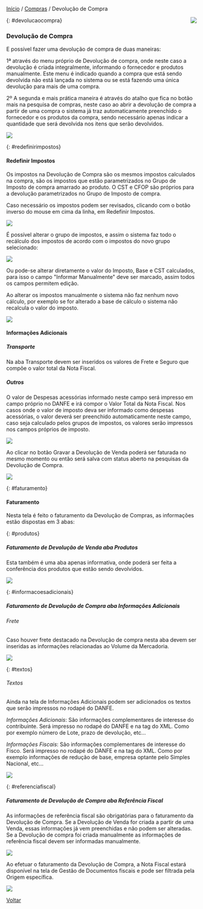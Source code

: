 [Início](index.md) / [Compras](compras.md) / Devolução de Compra

<a href="http://docs.continentenuvem.com.br/dicas.html#dicas"><img align="right" src="http://docs.continentenuvem.com.br/images/dicas.png"></a>



{: #devolucaocompra}

### Devolução de Compra

E possível fazer uma devolução de compra de duas maneiras:

1ª através do menu próprio de Devolução de compra, onde neste caso a devolução é criada integralmente, informando o fornecedor e produtos manualmente. Este menu é indicado quando a compra que está sendo devolvida não está lançada no sistema ou se está fazendo uma única devolução para mais de uma compra. 

2º A segunda e mais prática maneira é através do atalho que fica no botão mais na pesquisa de compras, neste caso ao abrir a devolução de compra a partir de uma compra o sistema já traz automaticamente preenchido o fornecedor e os produtos da compra, sendo necessário apenas indicar a quantidade que será devolvida nos itens que serão devolvidos.

![](images/compras_devolucao_compra.jpg)

{: #redefinirimpostos}

#### Redefinir Impostos

Os impostos na Devolução de Compra são os mesmos impostos calculados na compra, são os impostos que estão parametrizados no Grupo de Imposto de compra amarrado ao produto.  O CST e CFOP são próprios para a devolução parametrizados no Grupo de Imposto de compra.

Caso necessário os impostos podem ser revisados, clicando com o botão inverso do mouse em cima da linha, em Redefinir Impostos.

![](images/compras_devolucao_compra_redefinir_impostos.jpg)

É possível alterar o grupo de impostos, e assim o sistema faz todo o recálculo dos impostos de acordo com o impostos do novo grupo selecionado:

![](images/compras_devolucao_compra_redefinir_impostos3.jpg)

Ou pode-se alterar diretamente o valor do Imposto, Base e CST calculados, para isso o campo "Informar Manualmente" deve ser marcado, assim todos os campos permitem edição.

Ao alterar os impostos manualmente o sistema não faz nenhum novo cálculo, por exemplo se for alterado a base de cálculo o sistema não recalcula o valor do imposto. 

![](images/compras_devolucao_compra_redefinir_impostos4.jpg)



#### Informações Adicionais

##### Transporte

Na aba Transporte devem ser inseridos os valores de Frete e Seguro que compõe o valor total da Nota Fiscal. 

##### Outros

O valor de  Despesas acessórias informado neste campo será impresso em campo próprio no DANFE e irá compor o Valor Total da Nota Fiscal. Nos casos onde o valor de imposto deva ser informado como despesas acessórias, o valor deverá ser preenchido automaticamente neste campo, caso seja calculado pelos grupos de impostos, os valores serão impressos nos campos próprios de imposto.

![](images/compras_devolucao_compra_informacoes_adicionais.jpg)

Ao clicar no botão Gravar a Devolução de Venda poderá ser faturada no mesmo momento ou então será salva com status aberto na pesquisas da Devolução de Compra.

![](images/compras_devolucao_compra_faturar.jpg)

{: #faturamento}

#### Faturamento

Nesta tela é feito o faturamento da Devolução de Compras, as informações estão dispostas em 3 abas:

{: #produtos}

##### Faturamento de Devolução de Venda aba Produtos

Esta  também é uma aba apenas informativa, onde poderá ser feita a conferência dos produtos que estão sendo devolvidos.

![](images/compras_devolucao_compra_faturamento_produtos.jpg)

{: #informacoesadicionais}

##### Faturamento de Devolução de Compra aba Informações Adicionais

###### Frete

Caso houver frete destacado na Devolução de compra nesta aba devem ser inseridas as informações relacionadas ao Volume da Mercadoria.

![](images/compras_devolucao_compra_faturamento_informacoes_adicionais_frete.jpg)

{: #textos}

###### Textos

Ainda na tela de Informações Adicionais podem ser adicionados os textos que serão impressos no rodapé do DANFE.

*Informações Adicionais*: São informações complementares de interesse do contribuinte. Será impresso no rodapé do DANFE e na tag <infCpl> do XML. Como por exemplo número de Lote, prazo de devolução, etc...

*Informações Fiscais*: São informações complementares de interesse do Fisco. Será impresso no rodapé do DANFE e na tag <infAdFisco> do XML. Como por exemplo informações de redução de base, empresa optante pelo Simples Nacional, etc...



![](images/compras_devolucao_compra_faturamento_informacoes_adicionais_textos.jpg)

{: #referenciafiscal}

##### Faturamento de Devolução de Compra aba Referência Fiscal

As informações de referência fiscal são obrigatórias para o faturamento da Devolução de Compra. Se a Devolução de Venda for criada a partir de uma Venda, essas informações já vem preenchidas e não podem ser alteradas. Se a Devolução de compra foi criada manualmente as informações de referência fiscal devem ser informadas manualmente.

![](images/compras_devolucao_compra_faturamento_referencia_fiscal.jpg)

 Ao efetuar o faturamento da Devolução de Compra, a Nota Fiscal estará disponível na tela de Gestão de Documentos fiscais e pode ser filtrada pela Origem específica.

![](images/compras_devolucao_compra_gestao_documentos.jpg)



[Voltar](compras.md)